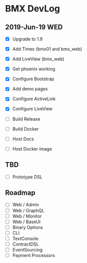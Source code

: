 # BMX DevLog

## 2019-Jun-19 WED

- [x] Upgrade to 1.9
- [x] Add Timex (bmx01 and bmx_web)
- [x] Add LiveView (bmx_web)
- [x] Get phoenix working
- [x] Configure Bootstrap
- [x] Add demo pages
- [x] Configure ActiveLink 
- [x] Configure LiveView

- [ ] Build Release
- [ ] Build Docker
- [ ] Host Docs
- [ ] Host Docker Image

## TBD

- [ ] Prototype DSL

## Roadmap

- [ ] Web / Admin
- [ ] Web / GraphQL
- [ ] Web / Monitor
- [ ] Web / BaseUI
- [ ] Binary Options
- [ ] CLI
- [ ] TextConsole
- [ ] ContractDSL
- [ ] EventSourcing
- [ ] Payment Processors
